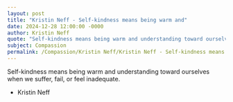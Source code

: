 ```yaml
---
layout: post
title: "Kristin Neff - Self-kindness means being warm and"
date: 2024-12-28 12:00:00 -0000
author: Kristin Neff
quote: "Self-kindness means being warm and understanding toward ourselves when we suffer, fail, or feel inadequate."
subject: Compassion
permalink: /Compassion/Kristin Neff/Kristin Neff - Self-kindness means being warm and
---
```


Self-kindness means being warm and understanding toward ourselves when we suffer, fail, or feel inadequate.

- Kristin Neff
